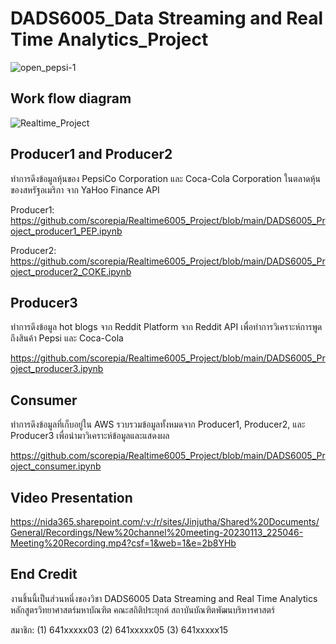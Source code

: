 # DADS6005_Data Streaming and Real Time Analytics_Project

![open_pepsi-1](https://user-images.githubusercontent.com/94518867/212300535-d8bc946b-fab4-44c7-b7bb-9a06ac097cbc.jpg)

## Work flow diagram

![Realtime_Project](https://user-images.githubusercontent.com/94518867/212298349-45383be5-9984-4492-bd40-cc3f5afe0a1d.jpg)

## Producer1 and Producer2
ทำการดึงข้อมูลหุ้นของ PepsiCo Corporation และ Coca-Cola Corporation ในตลาดหุ้นของสหรัฐอเมริกา จาก YaHoo Finance API

Producer1: https://github.com/scorepia/Realtime6005_Project/blob/main/DADS6005_Project_producer1_PEP.ipynb

Producer2: https://github.com/scorepia/Realtime6005_Project/blob/main/DADS6005_Project_producer2_COKE.ipynb

## Producer3
ทำการดึงข้อมูล hot blogs จาก Reddit Platform จาก Reddit API เพื่อทำการวิเคราะห์การพูดถึงสินค้า Pepsi และ Coca-Cola

https://github.com/scorepia/Realtime6005_Project/blob/main/DADS6005_Project_producer3.ipynb

## Consumer
ทำการดึงข้อมูลที่เก็บอยู่ใน AWS รวบรวมข้อมูลทั้งหมดจาก Producer1, Producer2, และ Producer3 เพื่อนำมาวิเคราะห์ข้อมูลและแสดงผล

https://github.com/scorepia/Realtime6005_Project/blob/main/DADS6005_Project_consumer.ipynb

## Video Presentation
https://nida365.sharepoint.com/:v:/r/sites/Jinjutha/Shared%20Documents/General/Recordings/New%20channel%20meeting-20230113_225046-Meeting%20Recording.mp4?csf=1&web=1&e=2b8YHb

## End Credit
งานชิ้นนี้เป็นส่วนหนึ่งของวิชา DADS6005 Data Streaming and Real Time Analytics หลักสูตรวิทยาศาสตร์มหาบัณฑิต คณะสถิติประยุกต์ สถาบันบัณฑิตพัฒนบริหารศาสตร์

สมาชิก: (1) 641xxxxx03 (2) 641xxxxx05 (3) 641xxxxx15
